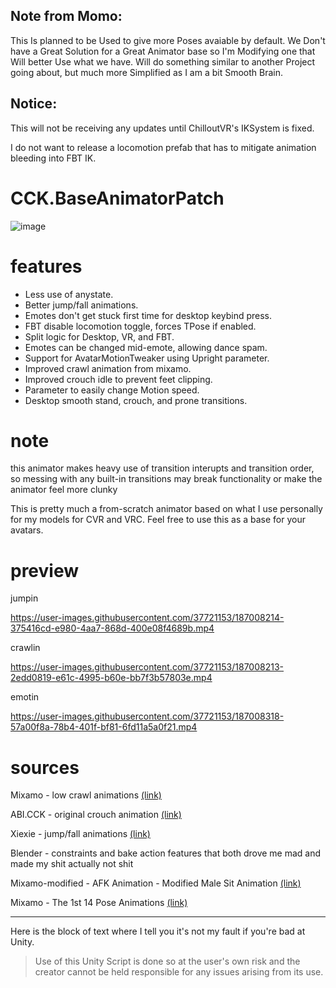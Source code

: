 ## Note from Momo:

This Is planned to be Used to give more Poses avaiable by default. We Don't have a Great Solution for a Great Animator base so I'm Modifying one that Will better Use what we have. Will do something similar to another Project going about, but much more Simplified as I am a bit Smooth Brain.

## Notice:
This will not be receiving any updates until ChilloutVR's IKSystem is fixed. 

I do not want to release a locomotion prefab that has to mitigate animation bleeding into FBT IK.

# CCK.BaseAnimatorPatch

![image](https://user-images.githubusercontent.com/37721153/187007646-68e4b525-009d-4161-a16e-e2e6e84773e4.png)

# features
* Less use of anystate.
* Better jump/fall animations.
* Emotes don't get stuck first time for desktop keybind press.
* FBT disable locomotion toggle, forces TPose if enabled.
* Split logic for Desktop, VR, and FBT.
* Emotes can be changed mid-emote, allowing dance spam.
* Support for AvatarMotionTweaker using Upright parameter.
* Improved crawl animation from mixamo.
* Improved crouch idle to prevent feet clipping.
* Parameter to easily change Motion speed.
* Desktop smooth stand, crouch, and prone transitions.

# note
this animator makes heavy use of transition interupts and transition order, so messing with any built-in transitions may break functionality or make the animator feel more clunky

This is pretty much a from-scratch animator based on what I use personally for my models for CVR and VRC. Feel free to use this as a base for your avatars.

# preview

jumpin

https://user-images.githubusercontent.com/37721153/187008214-375416cd-e980-4aa7-868d-400e08f4689b.mp4

crawlin

https://user-images.githubusercontent.com/37721153/187008213-2edd0819-e61c-4995-b60e-bb7f3b57803e.mp4

emotin

https://user-images.githubusercontent.com/37721153/187008318-57a00f8a-78b4-401f-bf81-6fd11a5a0f21.mp4




# sources
Mixamo - low crawl animations [(link)](https://helpx.adobe.com/creative-cloud/faq/mixamo-faq.html)

ABI.CCK - original crouch animation [(link)](https://cck.cvr.gg/)

Xiexie - jump/fall animations [(link)](https://github.com/Xiexe/OldPatreonExclusiveThings)

Blender - constraints and bake action features that both drove me mad and made my shit actually not shit

Mixamo-modified - AFK Animation - Modified Male Sit Animation [(link)](https://helpx.adobe.com/creative-cloud/faq/mixamo-faq.html)

Mixamo - The 1st 14 Pose Animations [(link)](https://helpx.adobe.com/creative-cloud/faq/mixamo-faq.html)

---

Here is the block of text where I tell you it's not my fault if you're bad at Unity.

> Use of this Unity Script is done so at the user's own risk and the creator cannot be held responsible for any issues arising from its use.

